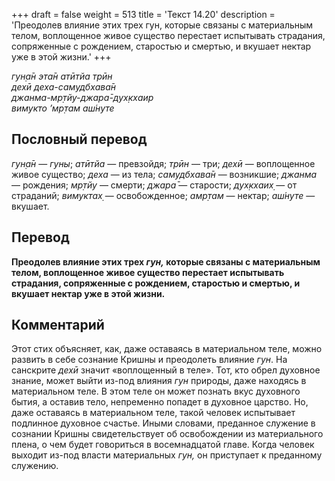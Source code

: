 +++
draft = false
weight = 513
title = 'Текст 14.20'
description = 'Преодолев влияние этих трех гун, которые связаны с материальным телом, воплощенное живое существо перестает испытывать страдания, сопряженные с рождением, старостью и смертью, и вкушает нектар уже в этой жизни.'
+++

_гун̣а̄н эта̄н атӣтйа трӣн  
дехӣ деха-самудбхава̄н  
джанма-мр̣тйу-джара̄-дух̣кхаир  
вимукто ’мр̣там аш́нуте_

## Пословный перевод

_гун̣а̄н_ — _гуны_; _атӣтйа_ — превзойдя; _трӣн_ — три; _дехӣ_ — воплощенное живое существо; _деха_ — из тела; _самудбхава̄н_ — возникшие; _джанма_ — рождения; _мр̣тйу_ — смерти; _джара̄_ — старости; _дух̣кхаих̣_ — от страданий; _вимуктах̣_ — освобожденное; _амр̣там_ — нектар; _аш́нуте_ — вкушает.

## Перевод

**Преодолев влияние этих трех _гун,_ которые связаны с материальным телом, воплощенное живое существо перестает испытывать страдания, сопряженные с рождением, старостью и смертью, и вкушает нектар уже в этой жизни.**

## Комментарий

Этот стих объясняет, как, даже оставаясь в материальном теле, можно развить в себе сознание Кришны и преодолеть влияние _гун_. На санскрите _дехӣ_ значит «воплощенный в теле». Тот, кто обрел духовное знание, может выйти из-под влияния _гун_ природы, даже находясь в материальном теле. В этом теле он может познать вкус духовного бытия, а оставив тело, непременно попадет в духовное царство. Но, даже оставаясь в материальном теле, такой человек испытывает подлинное духовное счастье. Иными словами, преданное служение в сознании Кришны свидетельствует об освобождении из материального плена, о чем будет говориться в восемнадцатой главе. Когда человек выходит из-под власти материальных _гун,_ он приступает к преданному служению.
